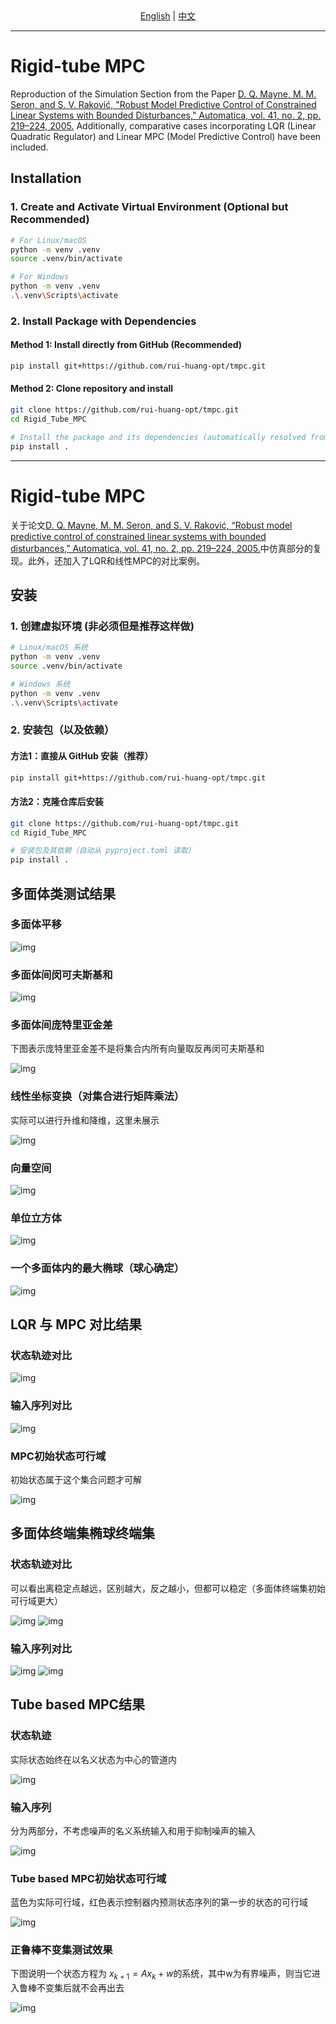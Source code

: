 <div align="center">
  <a href="#english-readme">English</a> | <a href="#中文文档">中文</a>
</div>

---

<a id="english-readme"></a>
# Rigid-tube MPC
Reproduction of the Simulation Section from the Paper
[D. Q. Mayne, M. M. Seron, and S. V. Raković, "Robust Model Predictive Control of Constrained Linear Systems with Bounded Disturbances," Automatica, vol. 41, no. 2, pp. 219–224, 2005.](https://www.sciencedirect.com/science/article/pii/S0005109804002870)
Additionally, comparative cases incorporating LQR (Linear Quadratic Regulator) and Linear MPC (Model Predictive Control) have been included.

## Installation
### 1. Create and Activate Virtual Environment (Optional but Recommended)
```bash
# For Linux/macOS
python -m venv .venv
source .venv/bin/activate

# For Windows
python -m venv .venv
.\.venv\Scripts\activate
```

### 2. Install Package with Dependencies
#### Method 1: Install directly from GitHub (Recommended)
```bash
pip install git+https://github.com/rui-huang-opt/tmpc.git
```

#### Method 2: Clone repository and install
```bash
git clone https://github.com/rui-huang-opt/tmpc.git
cd Rigid_Tube_MPC

# Install the package and its dependencies (automatically resolved from pyproject.toml).
pip install .
```

---

<a id="中文文档"></a>
# Rigid-tube MPC
关于论文[D. Q. Mayne, M. M. Seron, and S. V. Raković, “Robust model predictive control of constrained linear systems with bounded disturbances,” Automatica, vol. 41, no. 2, pp. 219–224, 2005.](https://www.sciencedirect.com/science/article/pii/S0005109804002870)中仿真部分的复现。此外，还加入了LQR和线性MPC的对比案例。

## 安装
### 1. 创建虚拟环境 (非必须但是推荐这样做)
```bash
# Linux/macOS 系统
python -m venv .venv
source .venv/bin/activate

# Windows 系统
python -m venv .venv
.\.venv\Scripts\activate
```

### 2. 安装包（以及依赖）
#### 方法1：直接从 GitHub 安装（推荐）
```bash
pip install git+https://github.com/rui-huang-opt/tmpc.git
```

#### 方法2：克隆仓库后安装
```bash
git clone https://github.com/rui-huang-opt/tmpc.git
cd Rigid_Tube_MPC

# 安装包及其依赖（自动从 pyproject.toml 读取）
pip install .
```

## 多面体类测试结果
### 多面体平移
![img](results/poly_test/fig_1.png)

### 多面体间闵可夫斯基和
![img](results/poly_test/fig_2.png)

### 多面体间庞特里亚金差
下图表示庞特里亚金差不是将集合内所有向量取反再闵可夫斯基和

![img](results/poly_test/fig_3.png)

### 线性坐标变换（对集合进行矩阵乘法）
实际可以进行升维和降维，这里未展示

![img](results/poly_test/fig_4.png)

### 向量空间
![img](results/poly_test/fig_5.png)

### 单位立方体
![img](results/poly_test/fig_6.png)

### 一个多面体内的最大椭球（球心确定）
![img](results/poly_test/fig_7.png)

## LQR 与 MPC 对比结果
### 状态轨迹对比
![img](results/lqr_and_linear_mpc/fig_1.gif)

### 输入序列对比
![img](results/lqr_and_linear_mpc/fig_2.png)

### MPC初始状态可行域
初始状态属于这个集合问题才可解

![img](results/lqr_and_linear_mpc/fig_3.png)

## 多面体终端集椭球终端集
### 状态轨迹对比
可以看出离稳定点越远，区别越大，反之越小，但都可以稳定（多面体终端集初始可行域更大）

![img](results/polyhedron_and_ellipsoid_terminal_set/fig_1.gif)
![img](results/polyhedron_and_ellipsoid_terminal_set/fig_2.gif)

### 输入序列对比
![img](results/polyhedron_and_ellipsoid_terminal_set/fig_3.png)
![img](results/polyhedron_and_ellipsoid_terminal_set/fig_4.png)

## Tube based MPC结果
### 状态轨迹
实际状态始终在以名义状态为中心的管道内

![img](results/tube_based_mpc/fig_1.gif)

### 输入序列
分为两部分，不考虑噪声的名义系统输入和用于抑制噪声的输入

![img](results/tube_based_mpc/fig_2.png)

### Tube based MPC初始状态可行域
蓝色为实际可行域，红色表示控制器内预测状态序列的第一步的状态的可行域

![img](results/tube_based_mpc/fig_3.png)

### 正鲁棒不变集测试效果
下图说明一个状态方程为 $x_{k+1}=Ax_{k}+w$的系统，其中w为有界噪声，则当它进入鲁棒不变集后就不会再出去

![img](results/tube_based_mpc/fig_4.gif)